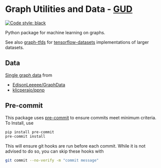 # Graph Utilities and Data - [GUD](https://github.com/jackd/gud)

[![Code style: black](https://img.shields.io/badge/code%20style-black-000000.svg)](https://github.com/psf/black)

Python package for machine learning on graphs.

See also [graph-tfds](https://github.com/jackd/graph-tfds) for [tensorflow-datasets](https://github.com/tensorflow/datasets) implementations of larger datasets.

## Data

[Single graph data](gud/data/single.py) from

- [EdisonLeeeee/GraphData](https://github.com/EdisonLeeeee/GraphData)
- [klicperajo/ppnp](https://github.com/klicperajo/ppnp)

## Pre-commit

This package uses [pre-commit](https://pre-commit.com/) to ensure commits meet minimum criteria. To Install, use

```bash
pip install pre-commit
pre-commit install
```

This will ensure git hooks are run before each commit. While it is not advised to do so, you can skip these hooks with

```bash
git commit --no-verify -m "commit message"
```

